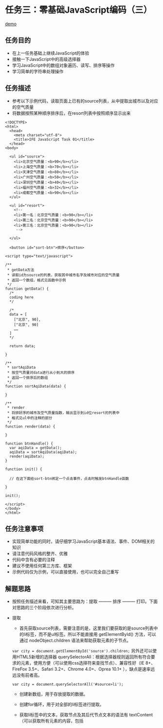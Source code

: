 # 任务三：零基础JavaScript编码（三）
[demo](https://zhouxiaoyu1994.github.io/2017-IFEbinbin/task-3/index.html)
## 任务目的
- 在上一任务基础上继续JavaScript的体验
- 接触一下JavaScript中的高级选择器
- 学习JavaScript中的数组对象遍历、读写、排序等操作
- 学习简单的字符串处理操作
## 任务描述
- 参考以下示例代码，读取页面上已有的source列表，从中提取出城市以及对应的空气质量
- 将数据按照某种顺序排序后，在resort列表中按照顺序显示出来

```
<!DOCTYPE>
<html>
  <head>
    <meta charset="utf-8">
    <title>IFE JavaScript Task 01</title>
  </head>
<body>

  <ul id="source">
    <li>北京空气质量：<b>90</b></li>
    <li>上海空气质量：<b>70</b></li>
    <li>天津空气质量：<b>80</b></li>
    <li>广州空气质量：<b>50</b></li>
    <li>深圳空气质量：<b>40</b></li>
    <li>福州空气质量：<b>32</b></li>
    <li>成都空气质量：<b>90</b></li>
  </ul>

  <ul id="resort">
    <!-- 
    <li>第一名：北京空气质量：<b>90</b></li>
    <li>第二名：北京空气质量：<b>90</b></li>
    <li>第三名：北京空气质量：<b>90</b></li>
     -->

  </ul>

  <button id="sort-btn">排序</button>

<script type="text/javascript">

/**
 * getData方法
 * 读取id为source的列表，获取其中城市名字及城市对应的空气质量
 * 返回一个数组，格式见函数中示例
 */
function getData() {
  /*
  coding here
  */

  /*
  data = [
    ["北京", 90],
    ["北京", 90]
    ……
  ]
  */

  return data;

}

/**
 * sortAqiData
 * 按空气质量对data进行从小到大的排序
 * 返回一个排序后的数组
 */
function sortAqiData(data) {

}

/**
 * render
 * 将排好序的城市及空气质量指数，输出显示到id位resort的列表中
 * 格式见ul中的注释的部分
 */
function render(data) {

}

function btnHandle() {
  var aqiData = getData();
  aqiData = sortAqiData(aqiData);
  render(aqiData);
}

function init() {

  // 在这下面给sort-btn绑定一个点击事件，点击时触发btnHandle函数

}

init();

</script>
</body>
</html>
```

## 任务注意事项
- 实现简单功能的同时，请仔细学习JavaScript基本语法、事件、DOM相关的知识
- 请注意代码风格的整齐、优雅
- 代码中含有必要的注释
- 建议不使用任何第三方库、框架
- 示例代码仅为示例，可以直接使用，也可以完全自己重写
## 解题思路
- 按照任务描述来看，可知其主要思路为：提取 ——— 排序 ——— 打印。下面对思路的三个阶段依次进行分析。
- 提取
  - 首先获取source列表，需要注意的是，这里我们要获取的是source列表中的li标签，而不是ul标签。所以不能直接用 getElementById() 方法，可以通过 nodeObject.children 语法来帮助获取元素的子节点。
  
  `var city = document.getElementById('source').children;`
  另外还可以使用HTML5新增的选择器 querySelectorAll：根据选择器规则返回所有符合要求的元素，使用方便（可以使用css选择符来查找节点）、兼容性好（IE 8+、FireFox 3.5+、Safari 3.2+、Chrome 4.0+、Oprea 10.1+ ），缺点是速率远远没有前者高。

  `var city = document.querySelectorAll('#source>li');`
  - 创建新数组，用于存放提取的数据。
  - 创建for循环，用于对全部的li标签进行提取。
  - 获取li标签中的文本，获取节点及其后代节点文本的语法有 textContent（可以获取所有元素的内容，包括<script>和<style>） 和 innerText（可以感知样式，不会返隐隐藏元素的文本内容），因为要忽视li标签中的css样式，所以这里选择 innerText 方法。
  - 提取关键字，并放入数组中。这里使用 substr(start,length) 方法，第一个参数是要抽取的子串的起始下标，负数则从末尾算起。第二个参数为抽取的子串的长度。然后再用 push() 方法，依次放入数组。

    `var node = [text.substr(0, 2), text.substr(-2, 2)];`

- 排序
 使用sort()方法进行排序。

 `data.sort(function(a,b){ return a[1] - b[1];});`

- 打印
  - 首先获取resort列表。
  - 创建for循环。
  - 创建新的li标签。
    - 使用createElement()方法创建分别创建li标签和b标签。

    `var oLi = document.createElement('li');`

    `var oB = document.createElement('b');`

    - 按照任务描述，创建一个字符串变量。

    `var arr = ["一","二","三","四","五","六","七"];`

    `var liText = '第' + arr[i] + '名：' + data[i][0] +"，" + '空气质量：';`
    
    - 用appendChild()方法，将字符串变量，赋值给li标签。

     ```
     oLi.innerText = liText;
     oB.innerText = data[i][1];
     oLi.appendChild(oB);
     resort.appendChild(oLi);
     ```
## 完整代码

```
<!DOCTYPE html>
<html lang="en">
<head>
    <meta charset="UTF-8">
    <title>任务三：零基础JavaScript编码（三）</title>
</head>
<body>
<ul id="source">
    <li>北京空气质量：<b>90</b></li>
    <li>上海空气质量：<b>70</b></li>
    <li>天津空气质量：<b>80</b></li>
    <li>广州空气质量：<b>50</b></li>
    <li>深圳空气质量：<b>40</b></li>
    <li>福州空气质量：<b>32</b></li>
    <li>成都空气质量：<b>90</b></li>
</ul>
<ul id="resort">
    <!--
    <li>第一名：北京空气质量：<b>90</b></li>
    <li>第二名：北京空气质量：<b>90</b></li>
    <li>第三名：北京空气质量：<b>90</b></li>
     -->

</ul>
<button id="sort-btn">排序</button>
<script type="text/javascript">
    /**
     * getData方法
     * 读取id为source的列表，获取其中城市名字及城市对应的空气质量
     * 返回一个数组，格式见函数中示例
     */
    function getData() {
        /*
         coding here
         */
        var city = document.querySelectorAll('#source>li');
        var data = [];
        //提取城市名和空气质量的关键字
        for(var i = 0; i < city.length; i++) {
            var text = city[i].innerText;
            var node = [text.substr(0, 2), text.substr(-2, 2)];
            data.push(node);
        }
        return data;
        /*
         data = [
         ["北京", 90],
         ["北京", 90]
         ……
         ]
         */
    }
    /**
     * sortAqiData
     * 按空气质量对data进行从小到大的排序
     * 返回一个排序后的数组
     */
    function sortAqiData(data) {
        data.sort(function(a, b) {
            return a[1] - b[1];
        });
        return data;
    }
    /**
     * render
     * 将排好序的城市及空气质量指数，输出显示到id位resort的列表中
     * 格式见ul中的注释的部分
     */
    function render(data) {
        var arr = ["一","二","三","四","五","六","七"];
        var resort = document.getElementById('resort');
        for(var i = 0; i < data.length; i++) {
            var liText = '第' + arr[i] + '名：' + data[i][0] +"，" + '空气质量：';
            var oLi = document.createElement('li');
            var oB = document.createElement('b');
            oLi.innerText = liText;
            oB.innerText = data[i][1];
            oLi.appendChild(oB);
            resort.appendChild(oLi);
        }
    }
    function btnHandle() {
        var aqiData = getData();
        aqiData = sortAqiData(aqiData);
        render(aqiData);
    }
    function init() {
        // 在这下面给sort-btn绑定一个点击事件，点击时触发btnHandle函数
        var btn = document.getElementById('sort-btn');
        btn.onclick = function() {
            btnHandle();
        };
    }
    init();
</script>
</body>
</html>
```

## 参考资料
- [querySelectorAll 方法相比 getElementsBy 系列方法有什么区别？](https://www.zhihu.com/question/24702250)
- [HTML5的JavaScript选择器介绍](http://www.cnblogs.com/iyitong/p/4229355.html)
- [Javascript获取子节点](http://www.itxueyuan.org/view/6349.html)
- [innerText，textContent和innerHTML](http://openwares.net/js/innertext_textcontent_innerhtml.html)



























